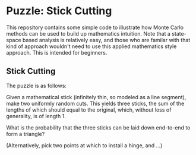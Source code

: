 # Puzzle: Stick Cutting

This repository contains some simple code to illustrate how Monte
Carlo methods can be used to build up mathematics intuition.  Note
that a state-space based analysis is relatively easy, and those who
are familar with that kind of approach wouldn't need to use this
applied mathematics style approach.  This is intended for beginners.

## Stick Cutting

The puzzle is as follows:

Given a mathematical stick (infinitely thin, so modeled as a line
segment), make two uniformly random cuts.  This yields three sticks,
the sum of the lengths of which should equal to the original, which,
without loss of generality, is of length 1.

What is the probability that the three sticks can be laid down
end-to-end to form a triangle?

(Alternatively, pick two points at which to install a hinge, and ...)
